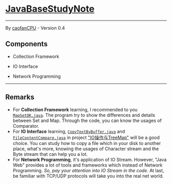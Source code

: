# [JavaBaseStudyNote](https://github.com/caofanCPU/JavaBaseStudyNote)
***
By [caofanCPU](https://github.com/caofanCPU) - Version 0.4

## Components
- Collection Framework

- IO Interface

- Network Programming

***
## Remarks
* For **Collection Framework** learning, I recommended to you [`MapSetOK.java`](https://github.com/caofanCPU). The program try to show the differences and details between Set and Map. Through the code, you can know the usages of Comparator.
* For **IO Interface** learning, [`CopyTextByBuffer.java`](https://github.com/caofanCPU) and [`FileContentCompare.java`](https://github.com/caofanCPU) in project ["IO操作与TreeMap"](https://github.com/caofanCPU) will be a good choice. You can study how to copy a file which in your disk to another place, what's more, knowing the usages of Character stream and the Byte stream that can help you a lot.
* For **Network Programming**, it's application of IO Stream. However, "Java Web" provides a lot of tools and frameworks which instead of Network Programming. *So, pay your attention into IO Stream in the code*. At last, be familiar with TCP/UDP protocols will take you into the real net world.
